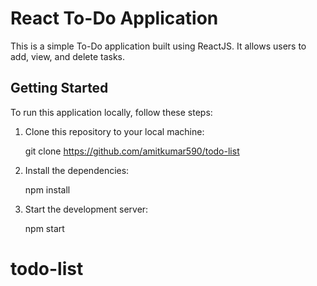 # React To-Do Application

This is a simple To-Do application built using ReactJS. It allows users to add, view, and delete tasks.

## Getting Started

To run this application locally, follow these steps:

1. Clone this repository to your local machine:

   git clone https://github.com/amitkumar590/todo-list

2. Install the dependencies:

   npm install

3. Start the development server:

   npm start
# todo-list
